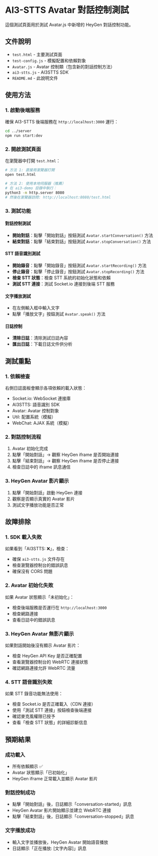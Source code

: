 # AI3-STTS Avatar 對話控制測試

這個測試頁面用於測試 Avatar.js 中新增的 HeyGen 對話控制功能。

## 文件說明

- `test.html` - 主要測試頁面
- `test-config.js` - 模擬配置和依賴對象
- `Avatar.js` - Avatar 控制類（包含新的對話控制方法）
- `ai3-stts.js` - AI3STTS SDK
- `README.md` - 此說明文件

## 使用方法

### 1. 啟動後端服務
確保 AI3-STTS 後端服務在 `http://localhost:3000` 運行：

```bash
cd ../server
npm run start:dev
```

### 2. 開啟測試頁面
在瀏覽器中打開 `test.html`：

```bash
# 方法 1: 直接用瀏覽器打開
open test.html

# 方法 2: 使用本地伺服器（推薦）
# 在 ai3-demo 目錄中執行：
python3 -m http.server 8080
# 然後在瀏覽器訪問: http://localhost:8080/test.html
```

### 3. 測試功能

#### 對話控制測試
- **開始對話**：點擊「開始對話」按鈕測試 `Avatar.startConversation()` 方法
- **結束對話**：點擊「結束對話」按鈕測試 `Avatar.stopConversation()` 方法

#### STT 語音識別測試
- **開始錄音**：點擊「開始錄音」按鈕測試 `Avatar.startRecording()` 方法
- **停止錄音**：點擊「停止錄音」按鈕測試 `Avatar.stopRecording()` 方法  
- **檢查 STT 狀態**：檢查 STT 系統的初始化狀態和依賴
- **測試 STT 連接**：測試 Socket.io 連接到後端 STT 服務

#### 文字播放測試
- 在左側輸入框中輸入文字
- 點擊「播放文字」按鈕測試 `Avatar.speak()` 方法

#### 日誌控制
- **清除日誌**：清除測試日誌內容
- **匯出日誌**：下載日誌文件供分析

## 測試重點

### 1. 依賴檢查
右側日誌面板會顯示各項依賴的載入狀態：
- Socket.io: WebSocket 連接庫
- AI3STTS: 語音識別 SDK
- Avatar: Avatar 控制對象
- Util: 配置系統（模擬）
- WebChat: AJAX 系統（模擬）

### 2. 對話控制流程
1. Avatar 初始化完成
2. 點擊「開始對話」→ 觀察 HeyGen iframe 是否開始連接
3. 點擊「結束對話」→ 觀察 HeyGen iframe 是否停止連接
4. 檢查日誌中的 iframe 訊息通信

### 3. HeyGen Avatar 影片顯示
1. 點擊「開始對話」啟動 HeyGen 連接
2. 觀察是否顯示真實的 Avatar 影片
3. 測試文字播放功能是否正常

## 故障排除

### 1. SDK 載入失敗
如果看到「AI3STTS: ❌」，檢查：
- 確保 `ai3-stts.js` 文件存在
- 檢查瀏覽器控制台的錯誤訊息
- 確保沒有 CORS 問題

### 2. Avatar 初始化失敗
如果 Avatar 狀態顯示「未初始化」：
- 檢查後端服務是否運行在 `http://localhost:3000`
- 檢查網路連接
- 查看日誌中的錯誤訊息

### 3. HeyGen Avatar 無影片顯示
如果對話開始後沒有顯示 Avatar 影片：
- 檢查 HeyGen API Key 是否正確配置
- 查看瀏覽器控制台的 WebRTC 連接狀態
- 確認網路連接允許 WebRTC 流量

### 4. STT 語音識別失敗
如果 STT 錄音功能無法使用：
- 檢查 Socket.io 是否正確載入（CDN 連接）
- 使用「測試 STT 連接」按鈕檢查後端連接
- 確認麥克風權限已授予
- 查看「檢查 STT 狀態」的詳細診斷信息

## 預期結果

### 成功載入
- 所有依賴顯示 ✅
- Avatar 狀態顯示「已初始化」
- HeyGen iframe 正常載入並顯示 Avatar 影片

### 對話控制成功
- 點擊「開始對話」後，日誌顯示「conversation-started」訊息
- HeyGen Avatar 影片開始顯示並建立 WebRTC 連接
- 點擊「結束對話」後，日誌顯示「conversation-stopped」訊息

### 文字播放成功
- 輸入文字並播放後，HeyGen Avatar 開始語音播放
- 日誌顯示「正在播放: [文字內容]」訊息